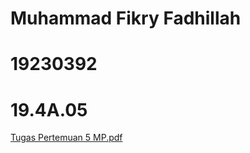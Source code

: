 # Muhammad Fikry Fadhillah
# 19230392
# 19.4A.05

[Tugas Pertemuan 5 MP.pdf](https://github.com/user-attachments/files/19941678/Tugas.Pertemuan.5.MP.pdf)
